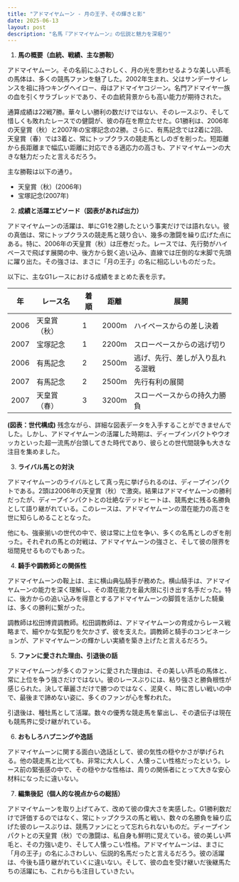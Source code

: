 ```yaml
---
title: "アドマイヤムーン - 月の王子、その輝きと影"
date: 2025-06-13
layout: post
description: "名馬『アドマイヤムーン』の伝説と魅力を深堀り"
---
```


1. **馬の概要（血統、戦績、主な勝鞍）**

アドマイヤムーン。その名前にふさわしく、月の光を思わせるような美しい芦毛の馬体は、多くの競馬ファンを魅了した。2002年生まれ、父はサンデーサイレンスを祖に持つキングヘイロー、母はアドマイヤコジーン。名門アドマイヤ一族の血を引くサラブレッドであり、その血統背景からも高い能力が期待された。

通算成績は22戦7勝。華々しい勝利の数だけではない、そのレースぶり、そして惜しくも敗れたレースでの健闘が、彼の存在を際立たせた。G1勝利は、2006年の天皇賞（秋）と2007年の宝塚記念の2勝。さらに、有馬記念では2着に2回、天皇賞（春）では3着と、常にトップクラスの競走馬としのぎを削った。短距離から長距離まで幅広い距離に対応できる適応力の高さも、アドマイヤムーンの大きな魅力だったと言えるだろう。

主な勝鞍は以下の通り。

* 天皇賞（秋）(2006年)
* 宝塚記念(2007年)


2. **成績と活躍エピソード（図表があれば出力）**

アドマイヤムーンの活躍は、単にG1を2勝したという事実だけでは語れない。彼の真価は、常にトップクラスの競走馬と競り合い、幾多の激闘を繰り広げた点にある。特に、2006年の天皇賞（秋）は圧巻だった。レースでは、先行勢がハイペースで飛ばす展開の中、後方から鋭く追い込み、直線では圧倒的な末脚で先頭に躍り出た。その強さは、まさに「月の王子」の名に相応しいものだった。

以下に、主なG1レースにおける成績をまとめた表を示す。

| 年 | レース名       | 着順 | 距離 | 展開                               |
|---|----------------|-----|-----|------------------------------------|
| 2006 | 天皇賞（秋）   | 1   | 2000m| ハイペースからの差し決着              |
| 2007 | 宝塚記念       | 1   | 2200m| スローペースからの逃げ切り              |
| 2006 | 有馬記念       | 2   | 2500m| 逃げ、先行、差しが入り乱れる混戦       |
| 2007 | 有馬記念       | 2   | 2500m| 先行有利の展開                        |
| 2007 | 天皇賞（春）   | 3   | 3200m| スローペースからの持久力勝負          |


**(図表：世代構成)**  残念ながら、詳細な図表データを入手することができませんでした。しかし、アドマイヤムーンの活躍した時期は、ディープインパクトやウオッカといった超一流馬が台頭してきた時代であり、彼らとの世代間競争も大きな注目を集めました。


3. **ライバル馬との対決**

アドマイヤムーンのライバルとして真っ先に挙げられるのは、ディープインパクトである。2頭は2006年の天皇賞（秋）で激突。結果はアドマイヤムーンの勝利だったが、ディープインパクトとの壮絶なデッドヒートは、競馬史に残る名勝負として語り継がれている。このレースは、アドマイヤムーンの潜在能力の高さを世に知らしめることとなった。

他にも、強豪揃いの世代の中で、彼は常に上位を争い、多くの名馬としのぎを削った。それぞれの馬との対戦は、アドマイヤムーンの強さと、そして彼の限界を垣間見せるものでもあった。


4. **騎手や調教師との関係性**

アドマイヤムーンの鞍上は、主に横山典弘騎手が務めた。横山騎手は、アドマイヤムーンの能力を深く理解し、その潜在能力を最大限に引き出す名手だった。特に、後方からの追い込みを得意とするアドマイヤムーンの脚質を活かした騎乗は、多くの勝利に繋がった。

調教師は松田博資調教師。松田調教師は、アドマイヤムーンの育成からレース戦略まで、細やかな気配りを欠かさず、彼を支えた。調教師と騎手のコンビネーションが、アドマイヤムーンの輝かしい実績を築き上げたと言えるだろう。


5. **ファンに愛された理由、引退後の話**

アドマイヤムーンが多くのファンに愛された理由は、その美しい芦毛の馬体と、常に上位を争う強さだけではない。彼のレースぶりには、粘り強さと勝負根性が感じられた。決して華麗さだけで勝つのではなく、泥臭く、時に苦しい戦いの中で、最後まで諦めない姿に、多くのファンが心を奪われた。

引退後は、種牡馬として活躍。数々の優秀な競走馬を輩出し、その遺伝子は現在も競馬界に受け継がれている。


6. **おもしろハプニングや逸話**

アドマイヤムーンに関する面白い逸話として、彼の気性の穏やかさが挙げられる。他の競走馬と比べても、非常に大人しく、人懐っこい性格だったという。レース前の緊張感の中で、その穏やかな性格は、周りの関係者にとって大きな安心材料になったに違いない。


7. **編集後記（個人的な視点からの総括）**

アドマイヤムーンを取り上げてみて、改めて彼の偉大さを実感した。G1勝利数だけで評価するのではなく、常にトップクラスの馬と戦い、数々の名勝負を繰り広げた彼のレースぶりは、競馬ファンにとって忘れられないものだ。ディープインパクトとの天皇賞（秋）での激闘は、私自身も鮮明に覚えている。彼の美しい芦毛と、その力強い走り、そして人懐っこい性格。アドマイヤムーンは、まさに「月の王子」の名にふさわしい、伝説的名馬だったと言えるだろう。彼の活躍は、今後も語り継がれていくに違いない。そして、彼の血を受け継いだ後継馬たちの活躍にも、これからも注目していきたい。
